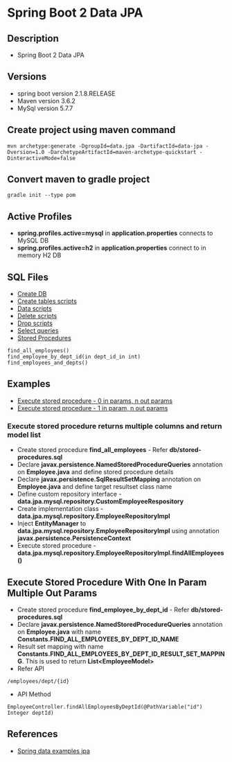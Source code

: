 # Spring Boot 2 Data JPA

## Description
* Spring Boot 2 Data JPA

## Versions
* spring boot version 2.1.8.RELEASE
* Maven version 3.6.2
* MySql version 5.7.7

## Create project using maven command
```
mvn archetype:generate -DgroupId=data.jpa -DartifactId=data-jpa -Dversion=1.0 -DarchetypeArtifactId=maven-archetype-quickstart -DinteractiveMode=false
```

## Convert maven to gradle project
```
gradle init --type pom
```

## Active Profiles
* **spring.profiles.active=mysql** in **application.properties** connects to MySQL DB
* **spring.profiles.active=h2** in **application.properties** connect to in memory H2 DB

## SQL Files
* [Create DB](https://github.com/avinashbabudonthu/sql/blob/master/mysql/create-db-and-user.sql)
* [Create tables scripts](https://github.com/avinashbabudonthu/sql/blob/master/mysql/practice-tables.sql)
* [Data scripts](https://github.com/avinashbabudonthu/sql/blob/master/mysql/insert-queries.sql)
* [Delete scripts](https://github.com/avinashbabudonthu/sql/blob/master/mysql/delete-queries.sql)
* [Drop scripts](https://github.com/avinashbabudonthu/sql/blob/master/mysql/drop-queries.sql)
* [Select queries](https://github.com/avinashbabudonthu/sql/blob/master/mysql/select-queries.sql)
* [Stored Procedures](https://github.com/avinashbabudonthu/sql/blob/master/mysql/stored-procedures.sql)
```
find_all_employees()
find_employee_by_dept_id(in dept_id_in int)
find_employees_and_depts()
```


## Examples
* [Execute stored procedure - 0 in params, n out params](#execute-stored-procedure-returns-multiple-columns-and-return-model-list)
* [Execute stored procedure - 1 in param, n out params](#execute-stored-procedure-with-one-in-param-multiple-out-params)

### Execute stored procedure returns multiple columns and return model list
* Create stored procedure **find_all_employees** - Refer **db/stored-procedures.sql**
* Declare **javax.persistence.NamedStoredProcedureQueries** annotation on **Employee.java** and define stored procedure details
* Declare **javax.persistence.SqlResultSetMapping** annotation on **Employee.java** and define target resultset class name
* Define custom repository interface - **data.jpa.mysql.repository.CustomEmployeeRespository**
* Create implementation class - **data.jpa.mysql.repository.EmployeeRepositoryImpl**
* Inject **EntityManager** to **data.jpa.mysql.repository.EmployeeRepositoryImpl** using annotation **javax.persistence.PersistenceContext**
* Execute stored procedure - **data.jpa.mysql.repository.EmployeeRepositoryImpl.findAllEmployees()**

## Execute Stored Procedure With One In Param Multiple Out Params
* Create stored procedure **find_employee_by_dept_id** - Refer **db/stored-procedures.sql**
* Declare **javax.persistence.NamedStoredProcedureQueries** annotation on **Employee.java** with name **Constants.FIND_ALL_EMPLOYEES_BY_DEPT_ID_NAME**
* Result set mapping with name **Constants.FIND_ALL_EMPLOYEES_BY_DEPT_ID_RESULT_SET_MAPPING**. This is used to return **List&lt;EmployeeModel&gt;**
* Refer API
```
/employees/dept/{id}
```
* API Method
```
EmployeeController.findAllEmployeesByDeptId(@PathVariable("id") Integer deptId)
```

## References
* [Spring data examples jpa](https://github.com/spring-projects/spring-data-examples/tree/master/jpa/jpa21)